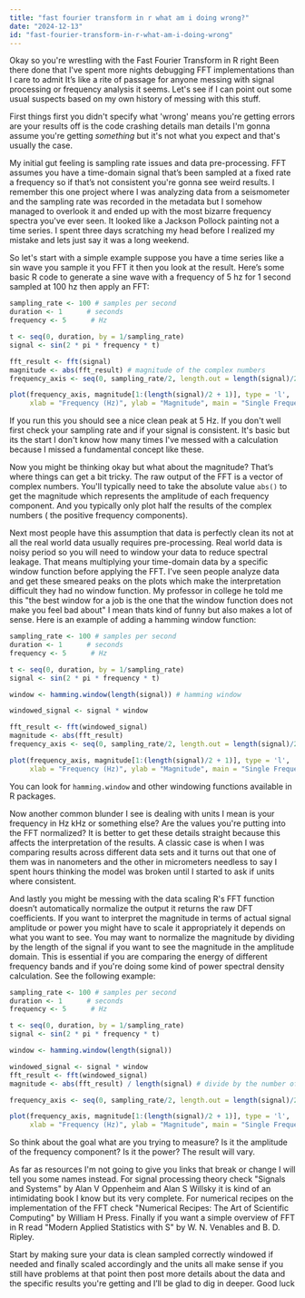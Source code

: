 ```yaml
---
title: "fast fourier transform in r what am i doing wrong?"
date: "2024-12-13"
id: "fast-fourier-transform-in-r-what-am-i-doing-wrong"
---
```


Okay so you're wrestling with the Fast Fourier Transform in R right Been there done that I've spent more nights debugging FFT implementations than I care to admit It’s like a rite of passage for anyone messing with signal processing or frequency analysis it seems. Let's see if I can point out some usual suspects based on my own history of messing with this stuff.

First things first you didn't specify what 'wrong' means you're getting errors are your results off is the code crashing details man details I'm gonna assume you're getting *something* but it's not what you expect and that's usually the case.

My initial gut feeling is sampling rate issues and data pre-processing. FFT assumes you have a time-domain signal that’s been sampled at a fixed rate a frequency so if that’s not consistent you're gonna see weird results. I remember this one project where I was analyzing data from a seismometer and the sampling rate was recorded in the metadata but I somehow managed to overlook it and ended up with the most bizarre frequency spectra you've ever seen. It looked like a Jackson Pollock painting not a time series. I spent three days scratching my head before I realized my mistake and lets just say it was a long weekend.

So let's start with a simple example suppose you have a time series like a sin wave you sample it you FFT it then you look at the result. Here’s some basic R code to generate a sine wave with a frequency of 5 hz for 1 second sampled at 100 hz then apply an FFT:

```R
sampling_rate <- 100 # samples per second
duration <- 1      # seconds
frequency <- 5      # Hz

t <- seq(0, duration, by = 1/sampling_rate)
signal <- sin(2 * pi * frequency * t)

fft_result <- fft(signal)
magnitude <- abs(fft_result) # magnitude of the complex numbers
frequency_axis <- seq(0, sampling_rate/2, length.out = length(signal)/2 + 1) # create the freq axis

plot(frequency_axis, magnitude[1:(length(signal)/2 + 1)], type = 'l',
     xlab = "Frequency (Hz)", ylab = "Magnitude", main = "Single Frequency Sin Wave")
```

If you run this you should see a nice clean peak at 5 Hz. If you don't well first check your sampling rate and if your signal is consistent. It's basic but its the start I don't know how many times I've messed with a calculation because I missed a fundamental concept like these.

Now you might be thinking okay but what about the magnitude? That’s where things can get a bit tricky. The raw output of the FFT is a vector of complex numbers. You'll typically need to take the absolute value `abs()` to get the magnitude which represents the amplitude of each frequency component. And you typically only plot half the results of the complex numbers ( the positive frequency components).

Next most people have this assumption that data is perfectly clean its not at all the real world data usually requires pre-processing. Real world data is noisy period so you will need to window your data to reduce spectral leakage. That means multiplying your time-domain data by a specific window function before applying the FFT. I’ve seen people analyze data and get these smeared peaks on the plots which make the interpretation difficult they had no window function. My professor in college he told me this "the best window for a job is the one that the window function does not make you feel bad about" I mean thats kind of funny but also makes a lot of sense. Here is an example of adding a hamming window function:

```R
sampling_rate <- 100 # samples per second
duration <- 1      # seconds
frequency <- 5      # Hz

t <- seq(0, duration, by = 1/sampling_rate)
signal <- sin(2 * pi * frequency * t)

window <- hamming.window(length(signal)) # hamming window

windowed_signal <- signal * window

fft_result <- fft(windowed_signal)
magnitude <- abs(fft_result)
frequency_axis <- seq(0, sampling_rate/2, length.out = length(signal)/2 + 1)

plot(frequency_axis, magnitude[1:(length(signal)/2 + 1)], type = 'l',
     xlab = "Frequency (Hz)", ylab = "Magnitude", main = "Single Frequency Sin Wave with Hamming Window")
```

You can look for `hamming.window` and other windowing functions available in R packages.

Now another common blunder I see is dealing with units I mean is your frequency in Hz kHz or something else? Are the values you're putting into the FFT normalized? It is better to get these details straight because this affects the interpretation of the results. A classic case is when I was comparing results across different data sets and it turns out that one of them was in nanometers and the other in micrometers needless to say I spent hours thinking the model was broken until I started to ask if units where consistent.

And lastly you might be messing with the data scaling R's FFT function doesn’t automatically normalize the output it returns the raw DFT coefficients. If you want to interpret the magnitude in terms of actual signal amplitude or power you might have to scale it appropriately it depends on what you want to see. You may want to normalize the magnitude by dividing by the length of the signal if you want to see the magnitude in the amplitude domain. This is essential if you are comparing the energy of different frequency bands and if you're doing some kind of power spectral density calculation. See the following example:

```R
sampling_rate <- 100 # samples per second
duration <- 1      # seconds
frequency <- 5      # Hz

t <- seq(0, duration, by = 1/sampling_rate)
signal <- sin(2 * pi * frequency * t)

window <- hamming.window(length(signal))

windowed_signal <- signal * window
fft_result <- fft(windowed_signal)
magnitude <- abs(fft_result) / length(signal) # divide by the number of points

frequency_axis <- seq(0, sampling_rate/2, length.out = length(signal)/2 + 1)

plot(frequency_axis, magnitude[1:(length(signal)/2 + 1)], type = 'l',
     xlab = "Frequency (Hz)", ylab = "Magnitude", main = "Single Frequency Sin Wave with Window and Normalized")
```

So think about the goal what are you trying to measure? Is it the amplitude of the frequency component? Is it the power? The result will vary.

As far as resources I'm not going to give you links that break or change I will tell you some names instead. For signal processing theory check "Signals and Systems" by Alan V Oppenheim and Alan S Willsky it is kind of an intimidating book I know but its very complete. For numerical recipes on the implementation of the FFT check "Numerical Recipes: The Art of Scientific Computing" by William H Press. Finally if you want a simple overview of FFT in R read "Modern Applied Statistics with S" by W. N. Venables and B. D. Ripley.

Start by making sure your data is clean sampled correctly windowed if needed and finally scaled accordingly and the units all make sense if you still have problems at that point then post more details about the data and the specific results you're getting and I’ll be glad to dig in deeper. Good luck

